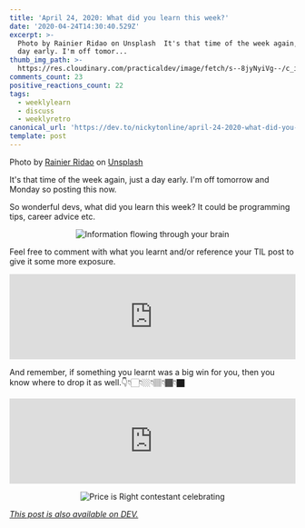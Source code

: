 ```yaml
---
title: 'April 24, 2020: What did you learn this week?'
date: '2020-04-24T14:30:40.529Z'
excerpt: >-
  Photo by Rainier Ridao on Unsplash  It's that time of the week again, just a
  day early. I'm off tomor...
thumb_img_path: >-
  https://res.cloudinary.com/practicaldev/image/fetch/s--8jyNyiVg--/c_imagga_scale,f_auto,fl_progressive,h_420,q_auto,w_1000/https://dev-to-uploads.s3.amazonaws.com/i/lht9diegjghtr9vmig0u.jpg
comments_count: 23
positive_reactions_count: 22
tags:
  - weeklylearn
  - discuss
  - weeklyretro
canonical_url: 'https://dev.to/nickytonline/april-24-2020-what-did-you-learn-this-week-2kn1'
template: post
---
```

Photo by [Rainier Ridao](https://unsplash.com/@rainierridao?utm_source=unsplash&utm_medium=referral&utm_content=creditCopyText) on [Unsplash](https://unsplash.com/s/photos/learn?utm_source=unsplash&utm_medium=referral&utm_content=creditCopyText)

It's that time of the week again, just a day early. I'm off tomorrow and Monday so posting this now.

So wonderful devs, what did you learn this week? It could be programming tips, career advice etc.

<center>

![Information flowing through your brain](https://media.giphy.com/media/qKltgF7Aw515K/giphy.gif)

</center>

Feel free to comment with what you learnt and/or reference your TIL post to give it some more exposure.


<iframe class="liquidTag" src="https://dev.to/embed/tag?args=todayilearned" style="border: 0; width: 100%;"></iframe>


And remember, if something you learnt was a big win for you, then you know where to drop it as well.👇👇🏻👇🏼👇🏽👇🏾👇🏿


<iframe class="liquidTag" src="https://dev.to/embed/link?args=https%3A%2F%2Fdev.to%2Fjess%2Fwhat-was-your-win-this-week-50al" style="border: 0; width: 100%;"></iframe>


<center>

![Price is Right contestant celebrating](https://media.giphy.com/media/gF29UEqBhSoDY8LHKg/giphy.gif)

</center>

*[This post is also available on DEV.](https://dev.to/nickytonline/april-24-2020-what-did-you-learn-this-week-2kn1)*


<script>
const parent = document.getElementsByTagName('head')[0];
const script = document.createElement('script');
script.type = 'text/javascript';
script.src = 'https://cdnjs.cloudflare.com/ajax/libs/iframe-resizer/4.1.1/iframeResizer.min.js';
script.charset = 'utf-8';
script.onload = function() {
    window.iFrameResize({}, '.liquidTag');
};
parent.appendChild(script);
</script>    
